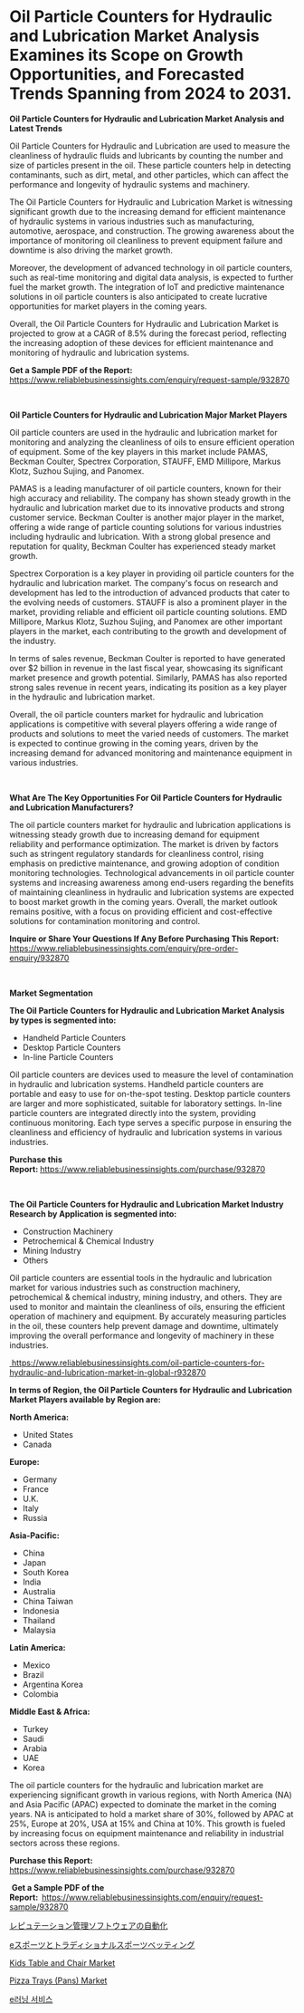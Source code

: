 <p><h1>Oil Particle Counters for Hydraulic and Lubrication Market Analysis Examines its Scope on Growth Opportunities, and Forecasted Trends Spanning from 2024 to 2031.</h1></p><p><strong>Oil Particle Counters for Hydraulic and Lubrication Market Analysis and Latest Trends</strong></p>
<p><p>Oil Particle Counters for Hydraulic and Lubrication are used to measure the cleanliness of hydraulic fluids and lubricants by counting the number and size of particles present in the oil. These particle counters help in detecting contaminants, such as dirt, metal, and other particles, which can affect the performance and longevity of hydraulic systems and machinery.</p><p>The Oil Particle Counters for Hydraulic and Lubrication Market is witnessing significant growth due to the increasing demand for efficient maintenance of hydraulic systems in various industries such as manufacturing, automotive, aerospace, and construction. The growing awareness about the importance of monitoring oil cleanliness to prevent equipment failure and downtime is also driving the market growth.</p><p>Moreover, the development of advanced technology in oil particle counters, such as real-time monitoring and digital data analysis, is expected to further fuel the market growth. The integration of IoT and predictive maintenance solutions in oil particle counters is also anticipated to create lucrative opportunities for market players in the coming years.</p><p>Overall, the Oil Particle Counters for Hydraulic and Lubrication Market is projected to grow at a CAGR of 8.5% during the forecast period, reflecting the increasing adoption of these devices for efficient maintenance and monitoring of hydraulic and lubrication systems.</p></p>
<p><strong>Get a Sample PDF of the Report:&nbsp;</strong> <a href="https://www.reliablebusinessinsights.com/enquiry/request-sample/932870">https://www.reliablebusinessinsights.com/enquiry/request-sample/932870</a></p>
<p>&nbsp;</p>
<p><strong>Oil Particle Counters for Hydraulic and Lubrication Major Market Players</strong></p>
<p><p>Oil particle counters are used in the hydraulic and lubrication market for monitoring and analyzing the cleanliness of oils to ensure efficient operation of equipment. Some of the key players in this market include PAMAS, Beckman Coulter, Spectrex Corporation, STAUFF, EMD Millipore, Markus Klotz, Suzhou Sujing, and Panomex.</p><p>PAMAS is a leading manufacturer of oil particle counters, known for their high accuracy and reliability. The company has shown steady growth in the hydraulic and lubrication market due to its innovative products and strong customer service. Beckman Coulter is another major player in the market, offering a wide range of particle counting solutions for various industries including hydraulic and lubrication. With a strong global presence and reputation for quality, Beckman Coulter has experienced steady market growth.</p><p>Spectrex Corporation is a key player in providing oil particle counters for the hydraulic and lubrication market. The company's focus on research and development has led to the introduction of advanced products that cater to the evolving needs of customers. STAUFF is also a prominent player in the market, providing reliable and efficient oil particle counting solutions. EMD Millipore, Markus Klotz, Suzhou Sujing, and Panomex are other important players in the market, each contributing to the growth and development of the industry.</p><p>In terms of sales revenue, Beckman Coulter is reported to have generated over $2 billion in revenue in the last fiscal year, showcasing its significant market presence and growth potential. Similarly, PAMAS has also reported strong sales revenue in recent years, indicating its position as a key player in the hydraulic and lubrication market.</p><p>Overall, the oil particle counters market for hydraulic and lubrication applications is competitive with several players offering a wide range of products and solutions to meet the varied needs of customers. The market is expected to continue growing in the coming years, driven by the increasing demand for advanced monitoring and maintenance equipment in various industries.</p></p>
<p>&nbsp;</p>
<p><strong>What Are The Key Opportunities For Oil Particle Counters for Hydraulic and Lubrication Manufacturers?</strong></p>
<p><p>The oil particle counters market for hydraulic and lubrication applications is witnessing steady growth due to increasing demand for equipment reliability and performance optimization. The market is driven by factors such as stringent regulatory standards for cleanliness control, rising emphasis on predictive maintenance, and growing adoption of condition monitoring technologies. Technological advancements in oil particle counter systems and increasing awareness among end-users regarding the benefits of maintaining cleanliness in hydraulic and lubrication systems are expected to boost market growth in the coming years. Overall, the market outlook remains positive, with a focus on providing efficient and cost-effective solutions for contamination monitoring and control.</p></p>
<p><strong>Inquire or Share Your Questions If Any Before Purchasing This Report:</strong> <a href="https://www.reliablebusinessinsights.com/enquiry/pre-order-enquiry/932870">https://www.reliablebusinessinsights.com/enquiry/pre-order-enquiry/932870</a></p>
<p>&nbsp;</p>
<p><strong>Market Segmentation</strong></p>
<p><strong>The Oil Particle Counters for Hydraulic and Lubrication Market Analysis by types is segmented into:</strong></p>
<p><ul><li>Handheld Particle Counters</li><li>Desktop Particle Counters</li><li>In-line Particle Counters</li></ul></p>
<p><p>Oil particle counters are devices used to measure the level of contamination in hydraulic and lubrication systems. Handheld particle counters are portable and easy to use for on-the-spot testing. Desktop particle counters are larger and more sophisticated, suitable for laboratory settings. In-line particle counters are integrated directly into the system, providing continuous monitoring. Each type serves a specific purpose in ensuring the cleanliness and efficiency of hydraulic and lubrication systems in various industries.</p></p>
<p><strong>Purchase this Report:&nbsp;</strong><a href="https://www.reliablebusinessinsights.com/purchase/932870">https://www.reliablebusinessinsights.com/purchase/932870</a></p>
<p>&nbsp;</p>
<p><strong>The Oil Particle Counters for Hydraulic and Lubrication Market Industry Research by Application is segmented into:</strong></p>
<p><ul><li>Construction Machinery</li><li>Petrochemical & Chemical Industry</li><li>Mining Industry</li><li>Others</li></ul></p>
<p><p>Oil particle counters are essential tools in the hydraulic and lubrication market for various industries such as construction machinery, petrochemical & chemical industry, mining industry, and others. They are used to monitor and maintain the cleanliness of oils, ensuring the efficient operation of machinery and equipment. By accurately measuring particles in the oil, these counters help prevent damage and downtime, ultimately improving the overall performance and longevity of machinery in these industries.</p></p>
<p><a href="https://www.reliablebusinessinsights.com/oil-particle-counters-for-hydraulic-and-lubrication-market-in-global-r932870">&nbsp;https://www.reliablebusinessinsights.com/oil-particle-counters-for-hydraulic-and-lubrication-market-in-global-r932870</a></p>
<p><strong>In terms of Region, the Oil Particle Counters for Hydraulic and Lubrication Market Players available by Region are:</strong></p>
<p>
    <p> <strong> North America: </strong>
        <ul>
            <li>United States</li>
            <li>Canada</li>
        </ul>
        </p> 
    <p> <strong> Europe: </strong>
        <ul>
            <li>Germany</li>
            <li>France</li>
            <li>U.K.</li>
            <li>Italy</li>
            <li>Russia</li>
        </ul>
        </p> 
    <p> <strong> Asia-Pacific: </strong>
        <ul>
            <li>China</li>
            <li>Japan</li>
            <li>South Korea</li>
            <li>India</li>
            <li>Australia</li>
            <li>China Taiwan</li>
            <li>Indonesia</li>
            <li>Thailand</li>
            <li>Malaysia</li>
        </ul>
        </p> 
    <p> <strong> Latin America: </strong>
        <ul>
            <li>Mexico</li>
            <li>Brazil</li>
            <li>Argentina Korea</li>
            <li>Colombia</li>
        </ul>
        </p> 
    <p> <strong> Middle East & Africa: </strong>
        <ul>
            <li>Turkey</li>
            <li>Saudi</li>
            <li>Arabia</li>
            <li>UAE</li>
            <li>Korea</li>
        </ul>
    </p>
    </p>
<p><p>The oil particle counters for the hydraulic and lubrication market are experiencing significant growth in various regions, with North America (NA) and Asia Pacific (APAC) expected to dominate the market in the coming years. NA is anticipated to hold a market share of 30%, followed by APAC at 25%, Europe at 20%, USA at 15% and China at 10%. This growth is fueled by increasing focus on equipment maintenance and reliability in industrial sectors across these regions.</p></p>
<p><strong>Purchase this Report: </strong><a href="https://www.reliablebusinessinsights.com/purchase/932870">https://www.reliablebusinessinsights.com/purchase/932870</a></p>
<p>&nbsp;<strong>Get a Sample PDF of the Report:&nbsp;&nbsp;</strong><a href="https://www.reliablebusinessinsights.com/enquiry/request-sample/932870">https://www.reliablebusinessinsights.com/enquiry/request-sample/932870</a></p>
<p><strong></strong></p>
<p><p><a href="https://github.com/VinceMarvin1/Market-Research-Report-List-1/blob/main/767638483616.md">レピュテーション管理ソフトウェアの自動化</a></p><p><a href="https://github.com/DayanaRunolfsdottir/Market-Research-Report-List-1/blob/main/149646783617.md">eスポーツとトラディショナルスポーツベッティング</a></p><p><a href="https://issuu.com/reportprime-2/docs/kids-table-and-chair-market-size-2030.pptx">Kids Table and Chair Market</a></p><p><a href="https://issuu.com/reportprime-2/docs/pizza-trays-pans-market-size-2030.pptx">Pizza Trays (Pans) Market</a></p><p><a href="https://github.com/Gregost89076vddcv/Market-Research-Report-List-1/blob/main/739835277432.md">e러닝 서비스</a></p></p>